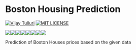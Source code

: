 # Boston Housing Prediction

[![Vijay Tulluri](https://img.shields.io/badge/Vijay-Tulluri-red.svg)](https://vijaytulluri.com/)
[![MIT LICENSE](https://img.shields.io/badge/MIT-License-red.svg)](https://github.com/tullurivijay/Segmentation_Modelling/blob/master/LICENSE)

[![](https://sourcerer.io/fame/tullurivijay/tullurivijay/Boston_Housing_Prediction/images/0)](https://sourcerer.io/fame/tullurivijay/tullurivijay/Boston_Housing_Prediction/links/0)[![](https://sourcerer.io/fame/tullurivijay/tullurivijay/Boston_Housing_Prediction/images/1)](https://sourcerer.io/fame/tullurivijay/tullurivijay/Boston_Housing_Prediction/links/1)[![](https://sourcerer.io/fame/tullurivijay/tullurivijay/Boston_Housing_Prediction/images/2)](https://sourcerer.io/fame/tullurivijay/tullurivijay/Boston_Housing_Prediction/links/2)[![](https://sourcerer.io/fame/tullurivijay/tullurivijay/Boston_Housing_Prediction/images/3)](https://sourcerer.io/fame/tullurivijay/tullurivijay/Boston_Housing_Prediction/links/3)[![](https://sourcerer.io/fame/tullurivijay/tullurivijay/Boston_Housing_Prediction/images/4)](https://sourcerer.io/fame/tullurivijay/tullurivijay/Boston_Housing_Prediction/links/4)[![](https://sourcerer.io/fame/tullurivijay/tullurivijay/Boston_Housing_Prediction/images/5)](https://sourcerer.io/fame/tullurivijay/tullurivijay/Boston_Housing_Prediction/links/5)[![](https://sourcerer.io/fame/tullurivijay/tullurivijay/Boston_Housing_Prediction/images/6)](https://sourcerer.io/fame/tullurivijay/tullurivijay/Boston_Housing_Prediction/links/6)[![](https://sourcerer.io/fame/tullurivijay/tullurivijay/Boston_Housing_Prediction/images/7)](https://sourcerer.io/fame/tullurivijay/tullurivijay/Boston_Housing_Prediction/links/7)



Prediction of Boston Houses prices based on the given data
